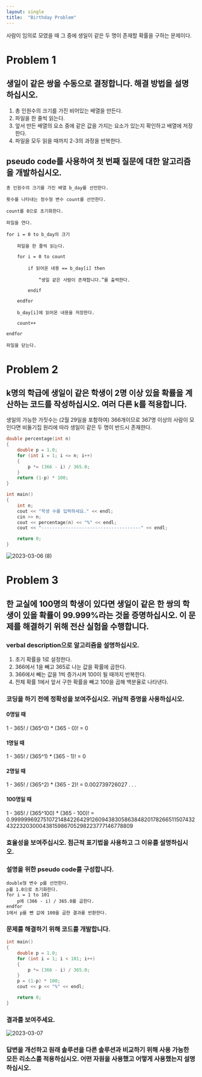 ```yaml
---
layout: single
title:  "Birthday Problem"
---
```

사람이 임의로 모였을 때 그 중에 생일이 같은 두 명이 존재할 확률을 구하는 문제이다.


# Problem 1
## 생일이 같은 쌍을 수동으로 결정합니다. 해결 방법을 설명하십시오.
1. 총 인원수의 크기를 가진 비어있는 배열을 만든다.
2. 파일을 한 줄씩 읽는다.
3. 앞서 만든 배열의 요소 중에 같은 값을 가지는 요소가 있는지 확인하고 배열에 저장한다.
4. 파일을 모두 읽을 때까지 2-3의 과정을 반복한다.
## pseudo code를 사용하여 첫 번째 질문에 대한 알고리즘을 개발하십시오.
```
총 인원수의 크기를 가진 배열 b_day를 선언한다.  

횟수를 나타내는 정수형 변수 count를 선언한다.  

count를 0으로 초기화한다.  

파일을 연다.  

for i = 0 to b_day의 크기

    파일을 한 줄씩 읽는다.  
    
    for i = 0 to count  
    
        if 읽어온 내용 == b_day[i] then  
        
            “생일 같은 사람이 존재합니다.”를 출력한다.  
            
        endif  
        
    endfor
    
    b_day[i]에 읽어온 내용을 저장한다.
    
    count++  
    
endfor  

파일을 닫는다.
```


# Problem 2
## k명의 학급에 생일이 같은 학생이 2명 이상 있을 확률을 계산하는 코드를 작성하십시오. 여러 다른 k를 적용합니다.
생일의 가능한 가짓수는 (2월 29일을 포함하여) 366개이므로 367명 이상의 사람이 모인다면 비둘기집 원리에 따라 생일이 같은 두 명이 반드시 존재한다.  
```c++
double percentage(int n)
{
    double p = 1.0;
    for (int i = 1; i <= n; i++)
    {
        p *= (366 - i) / 365.0;
    }
    return (1-p) * 100;
}

int main() 
{
    int n;
    cout << "학생 수를 입력하세요." << endl;
    cin >> n;
    cout << percentage(n) << "%" << endl;
    cout << "-------------------------------------" << endl;

    return 0;
}
```
![2023-03-06 (8)](https://user-images.githubusercontent.com/113247511/223136950-3908fcc8-7f20-44cc-a19f-9bd524d6c1d7.png)


# Problem 3
## 한 교실에 100명의 학생이 있다면 생일이 같은 한 쌍의 학생이 있을 확률이 99.999%라는 것을 증명하십시오. 이 문제를 해결하기 위해 전산 실험을 수행합니다.
### verbal description으로 알고리즘을 설명하십시오.
1. 초기 확률을 1로 설정한다.
2. 366에서 1을 빼고 365로 나눈 값을 확률에 곱한다.
3. 366에서 빼는 값을 1씩 증가시켜 100이 될 때까지 반복한다.
4. 전체 확률 1에서 앞서 구한 확률을 빼고 100을 곱해 백분율로 나타낸다.
### 코딩을 하기 전에 정확성을 보여주십시오. 귀납적 증명을 사용하십시오.
#### 0명일 때
1 - 365! / (365^0) * (365 - 0)! = 0
#### 1명일 때
1 - 365! / (365^1) * (365 - 1)! = 0
#### 2명일 때
1 - 365! / (365^2) * (365 - 2)! = 0.002739726027
.
.
.
#### 100명일 때
1 - 365! / (365^100) * (365 - 100)! = 0.999999692751072148422642912609438305863848201782665115074324322320300043815986705298223777146778809
### 효율성을 보여주십시오. 점근적 표기법을 사용하고 그 이유를 설명하십시오.

### 설명을 위한 pseudo code를 구성합니다.
```
double형 변수 p를 선언한다.
p를 1.0으로 초기화한다.
for i = 1 to 101
    p에 (366 - i) / 365.0를 곱한다.
endfor
1에서 p를 뺀 값에 100을 곱한 결과를 반환한다.
```
### 문제를 해결하기 위해 코드를 개발합니다.
```c++
int main() 
{
    double p = 1.0;
    for (int i = 1; i < 101; i++)
    {
        p *= (366 - i) / 365.0;
    }
    p = (1-p) * 100;
    cout << p << "%" << endl;

    return 0;
}
```
### 결과를 보여주세요.
![2023-03-07](https://user-images.githubusercontent.com/113247511/223168374-5d85f457-40b9-49ce-a18d-a7d6e6502a95.png)
### 답변을 개선하고 원래 솔루션을 다른 솔루션과 비교하기 위해 사용 가능한 모든 리소스를 적용하십시오. 어떤 자원을 사용했고 어떻게 사용했는지 설명하십시오.

